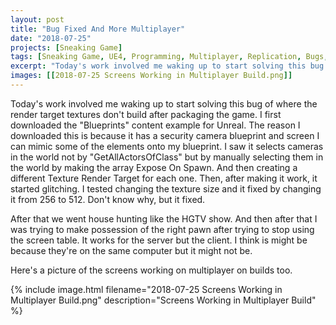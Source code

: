 ```yaml
---
layout: post
title: "Bug Fixed And More Multiplayer"
date: "2018-07-25"
projects: [Sneaking Game]
tags: [Sneaking Game, UE4, Programming, Multiplayer, Replication, Bugs, Thief, Stealth, Research]
excerpt: "Today's work involved me waking up to start solving this bug of where the render target textures don't build after packaging the game."
images: [[2018-07-25 Screens Working in Multiplayer Build.png]]
---
```


Today's work involved me waking up to start solving this bug of where the render target textures don't build after packaging the game. I first downloaded the "Blueprints" content example for Unreal. The reason I downloaded this is because it has a security camera blueprint and screen I can mimic some of the elements onto my blueprint. I saw it selects cameras in the world not by "GetAllActorsOfClass" but by manually selecting them in the world by making the array Expose On Spawn. And then creating a different Texture Render Target for each one. Then, after making it work, it started glitching. I tested changing the texture size and it fixed by changing it from 256 to 512. Don't know why, but it fixed.

After that we went house hunting like the HGTV show. And then after that I was trying to make possession of the right pawn after trying to stop using the screen table. It works for the server but the client. I think is might be because they're on the same computer but it might not be.

Here's a picture of the screens working on multiplayer on builds too.

{% include image.html filename="2018-07-25 Screens Working in Multiplayer Build.png" description="Screens Working in Multiplayer Build" %}